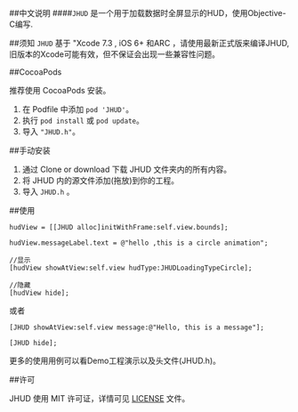 
##中文说明
####`JHUD` 是一个用于加载数据时全屏显示的HUD，使用Objective-C编写.

##须知
`JHUD` 基于 "Xcode 7.3 , iOS 6+ 和ARC ，请使用最新正式版来编译JHUD,旧版本的Xcode可能有效，但不保证会出现一些兼容性问题。

##CocoaPods

推荐使用 CocoaPods 安装。

1. 在 Podfile 中添加 `pod 'JHUD'`。
2. 执行 `pod install` 或 `pod update`。
3. 导入 `"JHUD.h"`。


##手动安装
1. 通过 Clone or download 下载 JHUD 文件夹内的所有内容。
2. 将 JHUD 内的源文件添加(拖放)到你的工程。
3. 导入 `JHUD.h` 。

##使用

```
hudView = [[JHUD alloc]initWithFrame:self.view.bounds];

hudView.messageLabel.text = @"hello ,this is a circle animation";

//显示
[hudView showAtView:self.view hudType:JHUDLoadingTypeCircle];

//隐藏 
[hudView hide];
```
或者

```
[JHUD showAtView:self.view message:@"Hello, this is a message"];

[JHUD hide];
```


更多的使用用例可以看Demo工程演示以及头文件(JHUD.h)。


##许可

JHUD 使用 MIT 许可证，详情可见 [LICENSE](LICENSE) 文件。
